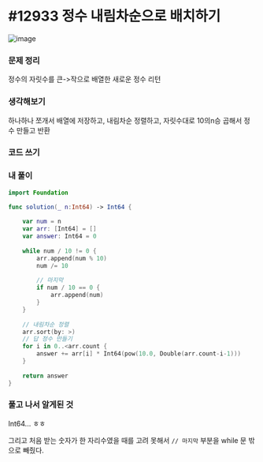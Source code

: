 # #12933 정수 내림차순으로 배치하기

![image](https://user-images.githubusercontent.com/28949235/129455031-602f594b-87b5-45f5-8954-f38e244d9396.png)

### 문제 정리

정수의 자릿수를 큰->작으로 배열한 새로운 정수 리턴

### 생각해보기

하나하나 쪼개서 배열에 저장하고, 내림차순 정렬하고, 자릿수대로 10의n승 곱해서 정수 만들고 반환

### 코드 쓰기

### 내 풀이

```swift
import Foundation

func solution(_ n:Int64) -> Int64 {
    
    var num = n
    var arr: [Int64] = []
    var answer: Int64 = 0
    
    while num / 10 != 0 {
        arr.append(num % 10)
        num /= 10
        
        // 마지막
        if num / 10 == 0 {
            arr.append(num)
        }
    }
    
    // 내림차순 정렬
    arr.sort(by: >)
    // 답 정수 만들기
    for i in 0..<arr.count {
        answer += arr[i] * Int64(pow(10.0, Double(arr.count-i-1)))
    }
    
    return answer
}
```



### 풀고 나서 알게된 것

Int64... ㅎㅎ

그리고 처음 받는 숫자가 한 자리수였을 때를 고려 못해서 `// 마지막` 부분을 while 문 밖으로 빼줬다.

